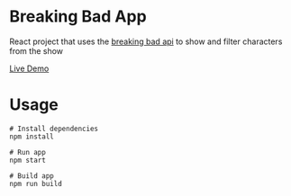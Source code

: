 # Breaking Bad App

React project that uses the [breaking bad api](https://breakingbadapi.com/documentation) to show and filter characters from the show 

[Live Demo](https://lighthearted-cendol-9d5c45.netlify.app/)



# Usage

```
# Install dependencies
npm install
```

```
# Run app
npm start
```

```
# Build app
npm run build
```
